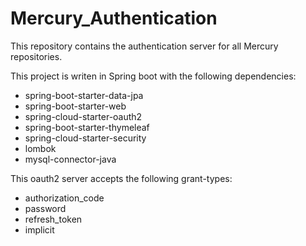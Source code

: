 # Mercury_Authentication
This repository contains the authentication server for all Mercury repositories.

This project is writen in Spring boot with the following dependencies:

* spring-boot-starter-data-jpa
* spring-boot-starter-web
* spring-cloud-starter-oauth2
* spring-boot-starter-thymeleaf
* spring-cloud-starter-security
* lombok
* mysql-connector-java

This oauth2 server accepts the following grant-types:

* authorization_code
* password
* refresh_token
* implicit
